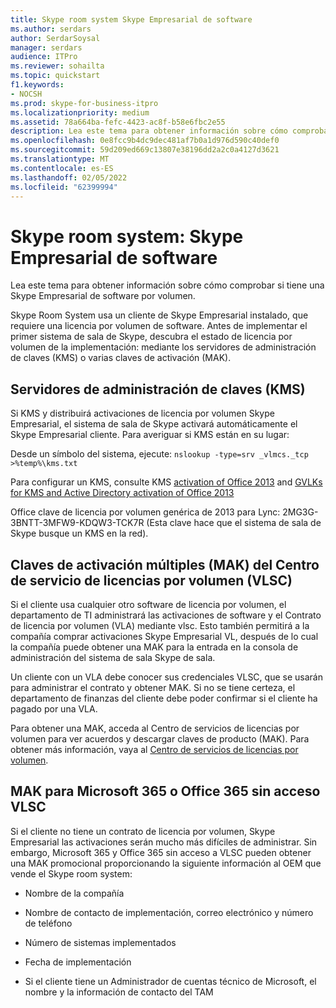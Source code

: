 ```yaml
---
title: Skype room system Skype Empresarial de software
ms.author: serdars
author: SerdarSoysal
manager: serdars
audience: ITPro
ms.reviewer: sohailta
ms.topic: quickstart
f1.keywords:
- NOCSH
ms.prod: skype-for-business-itpro
ms.localizationpriority: medium
ms.assetid: 78a664ba-fefc-4423-ac8f-b58e6fbc2e55
description: Lea este tema para obtener información sobre cómo comprobar si tiene una Skype Empresarial de software por volumen.
ms.openlocfilehash: 0e8fcc9b4dc9dec481af7b0a1d976d590c40def0
ms.sourcegitcommit: 59d209ed669c13807e38196dd2a2c0a4127d3621
ms.translationtype: MT
ms.contentlocale: es-ES
ms.lasthandoff: 02/05/2022
ms.locfileid: "62399994"
---
```

# <a name="skype-room-system-skype-for-business-software-license"></a>Skype room system: Skype Empresarial de software
 
Lea este tema para obtener información sobre cómo comprobar si tiene una Skype Empresarial de software por volumen. 
  
Skype Room System usa un cliente de Skype Empresarial instalado, que requiere una licencia por volumen de software. Antes de implementar el primer sistema de sala de Skype, descubra el estado de licencia por volumen de la implementación: mediante los servidores de administración de claves (KMS) o varias claves de activación (MAK).
  
## <a name="key-management-servers-kms"></a>Servidores de administración de claves (KMS)

Si KMS y distribuirá activaciones de licencia por volumen Skype Empresarial, el sistema de sala de Skype activará automáticamente el Skype Empresarial cliente. Para averiguar si KMS están en su lugar:
  
Desde un símbolo del sistema, ejecute:  `nslookup -type=srv _vlmcs._tcp >%temp%\kms.txt`
  
Para configurar un KMS, consulte KMS [activation of Office 2013](/previous-versions/office/office-2013-resource-kit/ee624357(v=office.15)) and [GVLKs for KMS and Active Directory activation of Office 2013](/DeployOffice/vlactivation/gvlks)
  
Office clave de licencia por volumen genérica de 2013 para Lync: 2MG3G-3BNTT-3MFW9-KDQW3-TCK7R (Esta clave hace que el sistema de sala de Skype busque un KMS en la red).
  
## <a name="multiple-activation-keys-mak-from-the-volume-license-service-center-vlsc"></a>Claves de activación múltiples (MAK) del Centro de servicio de licencias por volumen (VLSC)

Si el cliente usa cualquier otro software de licencia por volumen, el departamento de TI administrará las activaciones de software y el Contrato de licencia por volumen (VLA) mediante vlsc. Esto también permitirá a la compañía comprar activaciones Skype Empresarial VL, después de lo cual la compañía puede obtener una MAK para la entrada en la consola de administración del sistema de sala Skype de sala.
  
Un cliente con un VLA debe conocer sus credenciales VLSC, que se usarán para administrar el contrato y obtener MAK. Si no se tiene certeza, el departamento de finanzas del cliente debe poder confirmar si el cliente ha pagado por una VLA.
  
Para obtener una MAK, acceda al Centro de servicios de licencias por volumen para ver acuerdos y descargar claves de producto (MAK). Para obtener más información, vaya al [Centro de servicios de licencias por volumen](https://www.microsoft.com/Licensing/servicecenter/default.aspx). 
  
## <a name="mak-for-microsoft-365-or-office-365-without-vlsc-access"></a>MAK para Microsoft 365 o Office 365 sin acceso VLSC

Si el cliente no tiene un contrato de licencia por volumen, Skype Empresarial las activaciones serán mucho más difíciles de administrar. Sin embargo, Microsoft 365 y Office 365 sin acceso a VLSC pueden obtener una MAK promocional proporcionando la siguiente información al OEM que vende el Skype room system:
  
- Nombre de la compañía
    
- Nombre de contacto de implementación, correo electrónico y número de teléfono
    
- Número de sistemas implementados
    
- Fecha de implementación
    
- Si el cliente tiene un Administrador de cuentas técnico de Microsoft, el nombre y la información de contacto del TAM
